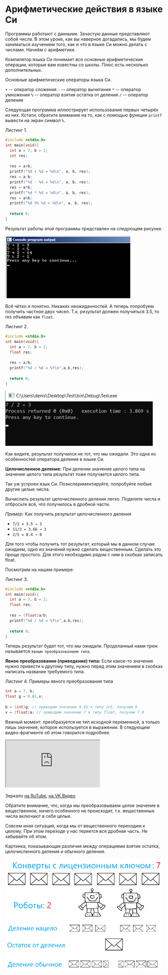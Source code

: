 # Арифметические действия в языке Си

Программы работают с данными. Зачастую данные представляют собой числа. В этом уроке, как вы наверное догадались, мы будем заниматься изучением того, как и что в языке Си можно делать с числами. Начнём с арифметики.

Компилятор языка Си понимает все основные арифметические операции, которые вам известны со школы. Плюс есть несколько дополнительных.

Основные арифметические операторы языка Си.

`+` -- оператор сложения
`-` -- оператор вычитания
`*` -- оператор умножения
`%` -- оператор взятия остатка от деления
`/` -- оператор деления

Следующая программа иллюстрирует использование первых четырёх из них. Кстати, обратите внимание на то, как с помощью функции `printf` вывести на экран символ `%`.

Листинг 1.

```c
#include <stdio.h>
int main(void){
  int a = 7, b = 2;
  int res;

  res = a+b;
  printf("%d + %d = %d\n", a, b, res);
  res = a-b;
  printf("%d - %d = %d\n", a, b, res);
  res = a*b;
  printf("%d * %d = %d\n", a, b, res);
  res = a%b;
  printf("%d %% %d = %d\n", a, b, res);

  return 0;
}
```

Результат работы этой программы представлен на следующем рисунке.

![Использование арифметических действий в Си](./arifmetic_operators.gif)

Всё чётко и понятно. Никаких неожиданностей. А теперь попробуем получить частное двух чисел. Т.к. результат должен получиться 3.5, то res объявим как `float`.

Листинг 2.

```c
#include <stdio.h>
int main(void){
  int a = 7, b = 2;
  float res;

  res = a/b;
  printf("%d / %d = %f\n",a,b,res);

  return 0;
}
```
![Использование арифметических действий в Си](./incorrect_division.gif)

Как видите, результат получился не тот, что мы ожидали. Это одна из особенностей оператора деления в языке Си.

**Целочисленное деление:** При делении значение целого типа на значение целого типа результат тоже получается целого типа.

Так уж устроен язык Си. Поэкспериментируйте, попробуйте любые другие целые числа.

Вычислить результат целочисленного деления легко. Поделите числа и отбросьте всё, что получилось в дробной части.

*Пример:* Как получить результат целочисленного деления

* `7/2 = 3.5 → 3`
* `11/3 = 3.66 → 3`
* `2/5 = 0.4 → 0`

Для того чтобы получить тот результат, который мы в данном случае ожидаем, одно из значений нужно сделать вещественным. Сделать это проще простого. Для этого необходимо рядом с ним в скобках записать float.

Посмотрим на нашем примере:

Листинг 3.

```c
#include <stdio.h>
int main(void){
  int a = 7, b = 2;
  float res;

  res = (float)a/b;
  printf("%d / %d = %f\n",a,b,res);

  return 0;
}
```

Теперь результат будет тот, что мы ожидали. Проделанный нами трюк называется `явным преобразованием типа`.

**Явное преобразование (приведение) типа:** Если какое-то значение нужно привести к другому типу, нужно перед этим значением в скобках написать название требуемого типа.

Листинг 4. Примеры явного преобразования типа

```c
int a = 7, b;
float g = 9.81,v;

b = (int)g; // приводим значение 9.81 к типу int, получим 9
v = (float)a; // приводим значение 7 к типу float, получим 7.0
```

Важный момент: преобразуется не тип исходной переменной, а только лишь значение, которое используется в выражении. В следующем видео-фрагменте об этом говорится подробнее.

<div class="lessonVideo">
  <iframe src="https://www.youtube.com/embed/9jLdsrF8iF8"  allowfullscreen></iframe>
</div>

Зеркало <a href="https://rutube.ru/video/3286ab3ed400e8e28f20b5ed40b1a111/?r=wd">на RuTube</a>, <a href="https://vkvideo.ru/video-31218664_456239035">на VK.Видео</a>

Обратите внимание, что, когда мы преобразовываем целое значение в вещественное, ничего особенного не происходит, т.к. вещественные числа включают в себя целые.

Совсем иная ситуация, когда мы от вещественного переходим к целому. При этом переходе у нас теряется вся дробная часть. Не забывайте об этом.

Картинка, показывающая различия между операциями взятие остатка, целочисленного деления и обычного деления.

![Деление, целочисленное деление и остаток от деления. Отличия](./divide.png)
